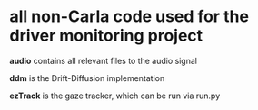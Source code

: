 # all non-Carla code used for the driver monitoring project


**audio** contains all relevant files to the audio signal

**ddm** is the Drift-Diffusion implementation

**ezTrack** is the gaze tracker, which can be run via run.py
